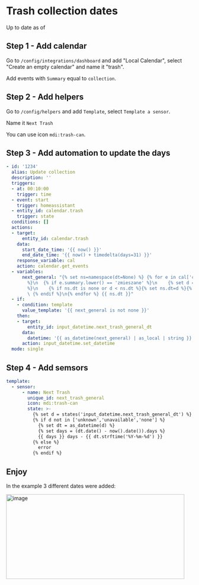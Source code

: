 # Trash collection dates

Up to date as of 

## Step 1 - Add calendar

Go to `/config/integrations/dashboard` and add "Local Calendar", select "Create an empty calendar" and name it "trash".

Add events with `Summary` equal to `collection`.

## Step 2 - Add helpers

Go to `/config/helpers` and add `Template`, select `Template a sensor`.

Name it `Next Trash`

You can use icon `mdi:trash-can`.

## Step 3 - Add automation to update the days

```yaml
- id: '1234'
  alias: Update collection
  description: ''
  triggers:
  - at: 00:10:00
    trigger: time
  - event: start
    trigger: homeassistant
  - entity_id: calendar.trash
    trigger: state
  conditions: []
  actions:
  - target:
      entity_id: calendar.trash
    data:
      start_date_time: '{{ now() }}'
      end_date_time: '{{ now() + timedelta(days=31) }}'
    response_variable: cal
    action: calendar.get_events
  - variables:
      next_general: "{% set ns=namespace(dt=None) %} {% for e in cal['calendar.trash'].events
        %}\n  {% if e.summary.lower() == 'zmieszane' %}\n    {% set d = as_datetime(e.start)
        %}\n    {% if ns.dt is none or d < ns.dt %}{% set ns.dt=d %}{% endif %}\n
        \ {% endif %}\n{% endfor %} {{ ns.dt }}"
  - if:
    - condition: template
      value_template: '{{ next_general is not none }}'
    then:
    - target:
        entity_id: input_datetime.next_trash_general_dt
      data:
        datetime: '{{ as_datetime(next_general) | as_local | string }}'
      action: input_datetime.set_datetime
  mode: single
```

## Step 4 - Add semsors

```yaml
template:
  - sensor:
      - name: Next Trash
        unique_id: next_trash_general
        icon: mdi:trash-can
        state: >-
          {% set d = states('input_datetime.next_trash_general_dt') %}
          {% if d not in ['unknown','unavailable','none'] %}
            {% set dt = as_datetime(d) %}
            {% set days = (dt.date() - now().date()).days %}
            {{ days }} days - {{ dt.strftime('%Y-%m-%d') }}
          {% else %}
            error
          {% endif %}
```

## Enjoy

In the example 3 different dates were added:

<img width="481" height="228" alt="image" src="https://github.com/user-attachments/assets/5ae47d94-1136-45ac-91a9-1d56fb653363" />

